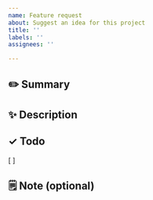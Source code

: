 ```yaml
---
name: Feature request
about: Suggest an idea for this project
title: ''
labels: ''
assignees: ''

---
```


## ✏️ Summary

## ✨ Description

## ✓ Todo
[ ] 

## 🗒️ Note (optional)
